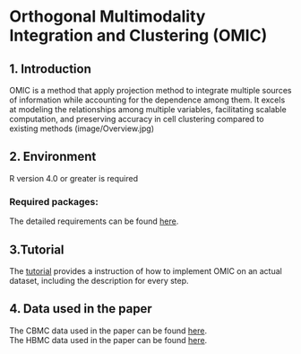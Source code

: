 # Orthogonal Multimodality Integration and Clustering (OMIC)

## 1. Introduction 
OMIC is a method that apply projection method to integrate multiple sources of information while accounting for the dependence among them.
It excels at modeling the relationships among multiple variables, facilitating scalable computation,
and preserving accuracy in cell clustering compared to existing methods (image/Overview.jpg)



## 2. Environment 
R version 4.0 or greater is required 
### Required packages: 
The detailed requirements can be found [here](https://github.com/lyfhei/OMIC/blob/main/requirements).

## 3.Tutorial 
The [tutorial](https://github.com/lyfhei/OMIC/blob/main/Tutorial) provides a instruction of how to implement
OMIC on an actual dataset, including the description for every step. 

## 4. Data used in the paper 
The CBMC data used in the paper can be found [here](https://www.ncbi.nlm.nih.gov/geo/query/acc.cgi?acc=GSE100866).     
The HBMC data used in the paper can be found [here](https://www.sciencedirect.com/science/article/pii/S0092867421005833?via%3Dihub).      
